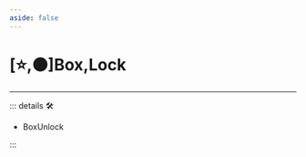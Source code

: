 ```yaml
---
aside: false
---
```

# [⭐,🟠]<labor>Box</labor>,<motor>Lock</motor>

---

<!-- =================================================== -->
<!-- =================================================== -->
<!-- =================================================== -->
<!-- =================================================== -->
<!-- =================================================== -->
::: details 🛠

- BoxUnlock

:::

